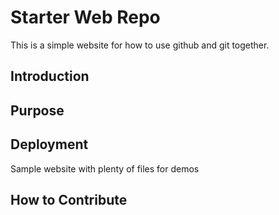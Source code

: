 # Starter Web Repo

This is a simple website for how to use github and git together.

## Introduction

## Purpose

## Deployment

Sample website with plenty of files for demos

## How to Contribute